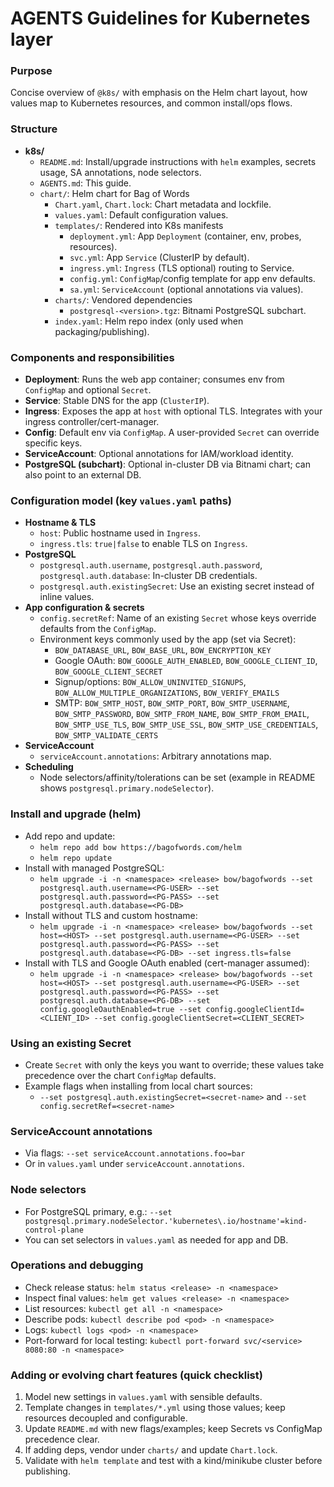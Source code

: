 # AGENTS Guidelines for Kubernetes layer

### Purpose
Concise overview of `@k8s/` with emphasis on the Helm chart layout, how values map to Kubernetes resources, and common install/ops flows.

### Structure
- **k8s/**
  - `README.md`: Install/upgrade instructions with `helm` examples, secrets usage, SA annotations, node selectors.
  - `AGENTS.md`: This guide.
  - `chart/`: Helm chart for Bag of Words
    - `Chart.yaml`, `Chart.lock`: Chart metadata and lockfile.
    - `values.yaml`: Default configuration values.
    - `templates/`: Rendered into K8s manifests
      - `deployment.yml`: App `Deployment` (container, env, probes, resources).
      - `svc.yml`: App `Service` (ClusterIP by default).
      - `ingress.yml`: `Ingress` (TLS optional) routing to Service.
      - `config.yml`: `ConfigMap`/config template for app env defaults.
      - `sa.yml`: `ServiceAccount` (optional annotations via values).
    - `charts/`: Vendored dependencies
      - `postgresql-<version>.tgz`: Bitnami PostgreSQL subchart.
    - `index.yaml`: Helm repo index (only used when packaging/publishing).

### Components and responsibilities
- **Deployment**: Runs the web app container; consumes env from `ConfigMap` and optional `Secret`.
- **Service**: Stable DNS for the app (`ClusterIP`).
- **Ingress**: Exposes the app at `host` with optional TLS. Integrates with your ingress controller/cert-manager.
- **Config**: Default env via `ConfigMap`. A user-provided `Secret` can override specific keys.
- **ServiceAccount**: Optional annotations for IAM/workload identity.
- **PostgreSQL (subchart)**: Optional in-cluster DB via Bitnami chart; can also point to an external DB.

### Configuration model (key `values.yaml` paths)
- **Hostname & TLS**
  - `host`: Public hostname used in `Ingress`.
  - `ingress.tls`: `true|false` to enable TLS on `Ingress`.
- **PostgreSQL**
  - `postgresql.auth.username`, `postgresql.auth.password`, `postgresql.auth.database`: In-cluster DB credentials.
  - `postgresql.auth.existingSecret`: Use an existing secret instead of inline values.
- **App configuration & secrets**
  - `config.secretRef`: Name of an existing `Secret` whose keys override defaults from the `ConfigMap`.
  - Environment keys commonly used by the app (set via Secret):
    - `BOW_DATABASE_URL`, `BOW_BASE_URL`, `BOW_ENCRYPTION_KEY`
    - Google OAuth: `BOW_GOOGLE_AUTH_ENABLED`, `BOW_GOOGLE_CLIENT_ID`, `BOW_GOOGLE_CLIENT_SECRET`
    - Signup/options: `BOW_ALLOW_UNINVITED_SIGNUPS`, `BOW_ALLOW_MULTIPLE_ORGANIZATIONS`, `BOW_VERIFY_EMAILS`
    - SMTP: `BOW_SMTP_HOST`, `BOW_SMTP_PORT`, `BOW_SMTP_USERNAME`, `BOW_SMTP_PASSWORD`, `BOW_SMTP_FROM_NAME`, `BOW_SMTP_FROM_EMAIL`, `BOW_SMTP_USE_TLS`, `BOW_SMTP_USE_SSL`, `BOW_SMTP_USE_CREDENTIALS`, `BOW_SMTP_VALIDATE_CERTS`
- **ServiceAccount**
  - `serviceAccount.annotations`: Arbitrary annotations map.
- **Scheduling**
  - Node selectors/affinity/tolerations can be set (example in README shows `postgresql.primary.nodeSelector`).

### Install and upgrade (helm)
- Add repo and update:
  - `helm repo add bow https://bagofwords.com/helm`
  - `helm repo update`
- Install with managed PostgreSQL:
  - `helm upgrade -i -n <namespace> <release> bow/bagofwords --set postgresql.auth.username=<PG-USER> --set postgresql.auth.password=<PG-PASS> --set postgresql.auth.database=<PG-DB>`
- Install without TLS and custom hostname:
  - `helm upgrade -i -n <namespace> <release> bow/bagofwords --set host=<HOST> --set postgresql.auth.username=<PG-USER> --set postgresql.auth.password=<PG-PASS> --set postgresql.auth.database=<PG-DB> --set ingress.tls=false`
- Install with TLS and Google OAuth enabled (cert-manager assumed):
  - `helm upgrade -i -n <namespace> <release> bow/bagofwords --set host=<HOST> --set postgresql.auth.username=<PG-USER> --set postgresql.auth.password=<PG-PASS> --set postgresql.auth.database=<PG-DB> --set config.googleOauthEnabled=true --set config.googleClientId=<CLIENT_ID> --set config.googleClientSecret=<CLIENT_SECRET>`

### Using an existing Secret
- Create `Secret` with only the keys you want to override; these values take precedence over the chart `ConfigMap` defaults.
- Example flags when installing from local chart sources:
  - `--set postgresql.auth.existingSecret=<secret-name>` and `--set config.secretRef=<secret-name>`

### ServiceAccount annotations
- Via flags: `--set serviceAccount.annotations.foo=bar`
- Or in `values.yaml` under `serviceAccount.annotations`.

### Node selectors
- For PostgreSQL primary, e.g.: `--set postgresql.primary.nodeSelector.'kubernetes\.io/hostname'=kind-control-plane`
- You can set selectors in `values.yaml` as needed for app and DB.

### Operations and debugging
- Check release status: `helm status <release> -n <namespace>`
- Inspect final values: `helm get values <release> -n <namespace>`
- List resources: `kubectl get all -n <namespace>`
- Describe pods: `kubectl describe pod <pod> -n <namespace>`
- Logs: `kubectl logs <pod> -n <namespace>`
- Port-forward for local testing: `kubectl port-forward svc/<service> 8080:80 -n <namespace>`

### Adding or evolving chart features (quick checklist)
1. Model new settings in `values.yaml` with sensible defaults.
2. Template changes in `templates/*.yml` using those values; keep resources decoupled and configurable.
3. Update `README.md` with new flags/examples; keep Secrets vs ConfigMap precedence clear.
4. If adding deps, vendor under `charts/` and update `Chart.lock`.
5. Validate with `helm template` and test with a kind/minikube cluster before publishing.

